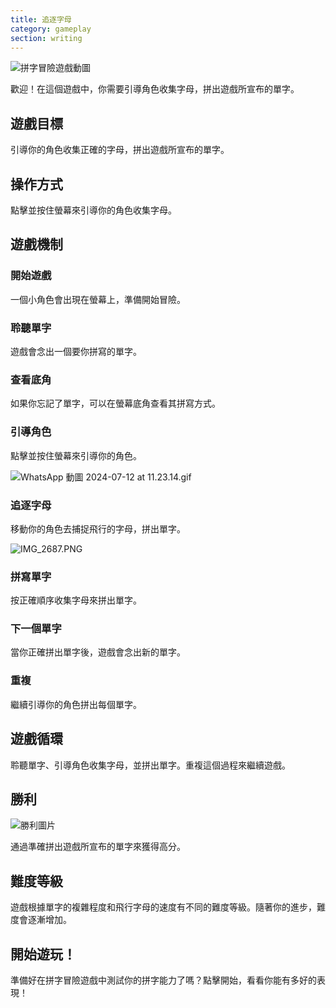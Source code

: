 ```yaml
---
title: 追逐字母
category: gameplay
section: writing
---
```

![拼字冒險遊戲動圖](https://help.studycat.com/hc/article_attachments/34964422592281)

歡迎！在這個遊戲中，你需要引導角色收集字母，拼出遊戲所宣布的單字。

## 遊戲目標

引導你的角色收集正確的字母，拼出遊戲所宣布的單字。

## 操作方式

點擊並按住螢幕來引導你的角色收集字母。

## 遊戲機制

### 開始遊戲

一個小角色會出現在螢幕上，準備開始冒險。

### 聆聽單字

遊戲會念出一個要你拼寫的單字。

### 查看底角

如果你忘記了單字，可以在螢幕底角查看其拼寫方式。

### 引導角色

點擊並按住螢幕來引導你的角色。

![WhatsApp 動圖 2024-07-12 at 11.23.14.gif](https://help.studycat.com/hc/article_attachments/34964428229401)

### 追逐字母

移動你的角色去捕捉飛行的字母，拼出單字。

![IMG_2687.PNG](https://help.studycat.com/hc/article_attachments/34824459449625)

### 拼寫單字

按正確順序收集字母來拼出單字。

### 下一個單字

當你正確拼出單字後，遊戲會念出新的單字。

### 重複

繼續引導你的角色拼出每個單字。

## 遊戲循環

聆聽單字、引導角色收集字母，並拼出單字。重複這個過程來繼續遊戲。

## 勝利

![勝利圖片](https://help.studycat.com/hc/article_attachments/34964428232601)

通過準確拼出遊戲所宣布的單字來獲得高分。

## 難度等級

遊戲根據單字的複雜程度和飛行字母的速度有不同的難度等級。隨著你的進步，難度會逐漸增加。

## 開始遊玩！

準備好在拼字冒險遊戲中測試你的拼字能力了嗎？點擊開始，看看你能有多好的表現！